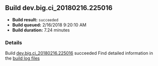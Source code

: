 ## Build dev.big.ci_20180216.225016
- **Build result:** `succeeded`
- **Build queued:** 2/16/2018 9:20:10 AM
- **Build duration:** 7.24 minutes
### Details
Build [dev.big.ci_20180216.225016](https://winappstudio.visualstudio.com/web/build.aspx?pcguid=a4ef43be-68ce-4195-a619-079b4d9834c2&builduri=vstfs%3a%2f%2f%2fBuild%2fBuild%2f25016) succeeded
Find detailed information in the [build log files](https://uwpctdiags.blob.core.windows.net/buildlogs/dev.big.ci_20180216.225016_logs.zip)
